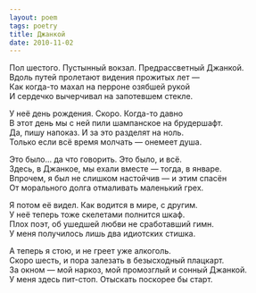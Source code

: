 ```yaml
---
layout: poem
tags: poetry
title: Джанкой
date: 2010-11-02
---
```


Пол шестого. Пустынный вокзал. Предрассветный Джанкой.<br>
Вдоль путей пролетают видения прожитых лет&nbsp;—<br>
Как когда-то махал на перроне озябшей рукой<br>
И сердечко вычерчивал на запотевшем стекле.<br>

У неё день рождения. Скоро. Когда-то давно<br>
В этот день мы с ней пили шампанское на брудершафт.<br>
Да, пишу напоказ. И за это разделят на ноль.<br>
Только если всё время молчать — онемеет душа.<br>

Это было... да что говорить. Это было, и всё.<br>
Здесь, в Джанкое, мы ехали вместе — тогда, в январе.<br>
Впрочем, я был не слишком настойчив — и этим спасён<br>
От морального долга отмаливать маленький грех.<br>

Я потом её видел. Как водится в мире, с другим.<br>
У неё теперь тоже скелетами полнится шкаф.<br>
Плох поэт, об ушедшей любви не сработавший гимн.<br>
У меня получилось лишь два идиотских стишка.<br>

А теперь я стою, и не греет уже алкоголь.<br>
Скоро шесть, и пора залезать в безысходный плацкарт.<br>
За окном — мой наркоз, мой промозглый и сонный Джанкой.<br>
У меня здесь пит-стоп. Отыскать поскорее бы старт.
